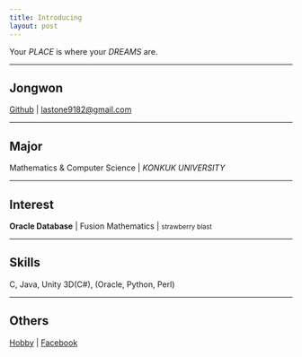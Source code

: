 ```yaml
---
title: Introducing
layout: post
---
```


Your *PLACE* is where your *DREAMS* are.

- - -

## Jongwon

[Github](//github.com/lastone9182) | <a href="//github.com/mailto:%6c%61%73%74%6f%6e%65%39%31%38%32@%67%6d%61%69%6c.%63%6f%6d">lastone9182@gmail.com</a>

- - -

## Major

Mathematics & Computer Science | *KONKUK UNIVERSITY*

- - -

## Interest

**Oracle Database** | Fusion Mathematics | <small>strawberry blast</small>

- - -

## Skills

C, Java, Unity 3D(C#), (Oracle, Python, Perl)

- - -

## Others

[Hobby](//www.youtube.com/channel/UCddQOuoYBVq_7vtpD22Fccg) |
[Facebook](//www.facebook.com/jongwon.choi.7509)
